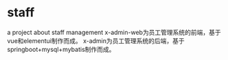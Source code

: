 # staff
a project about staff management
x-admin-web为员工管理系统的前端，基于vue和elementui制作而成。
x-admin为员工管理系统的后端，基于springboot+mysql+mybatis制作而成。
